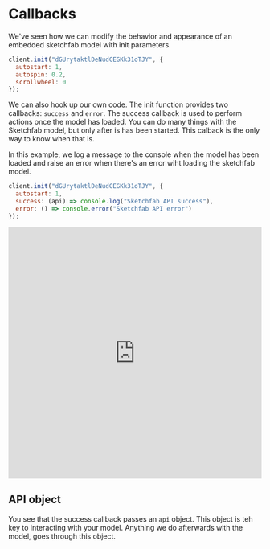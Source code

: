 # Callbacks

We've seen how we can modify the behavior and appearance of an embedded sketchfab model with init parameters.

```js
client.init("dGUrytaktlDeNudCEGKk31oTJY", {
  autostart: 1,
  autospin: 0.2,
  scrollwheel: 0
});
```

We can also hook up our own code. The init function provides two callbacks: `success` and `error`. The success callback is used to perform actions once the model has loaded. You can do many things with the Sketchfab model, but only after is has been started. This calback is the only way to know when that is.

In this example, we log a message to the console when the model has been loaded and raise an error when there's an error wiht loading the sketchfab model.

```js
client.init("dGUrytaktlDeNudCEGKk31oTJY", {
  autostart: 1,
  success: (api) => console.log("Sketchfab API success"),
  error: () => console.error("Sketchfab API error")
});
```

<iframe height="500" style="width: 100%;" scrolling="no" title="Sketchfab Model loading - init options" src="https://codepen.io/klaasnienhuis/embed/eYQeJVM/83086d655cab05d98f1e4e1632aba75b?default-tab=js%2Cresult&editable=true&theme-id=light" frameborder="no" loading="lazy" allowtransparency="true" allowfullscreen="true">
  See the Pen <a href="https://codepen.io/klaasnienhuis/pen/eYQeJVM/83086d655cab05d98f1e4e1632aba75b">
  Sketchfab Model loading - init options</a> by Klaas Nienhuis (<a href="https://codepen.io/klaasnienhuis">@klaasnienhuis</a>)
  on <a href="https://codepen.io">CodePen</a>.
</iframe>

## API object

You see that the success callback passes an `api` object. This object is teh key to interacting with your model. Anything we do afterwards with the model, goes through this object.